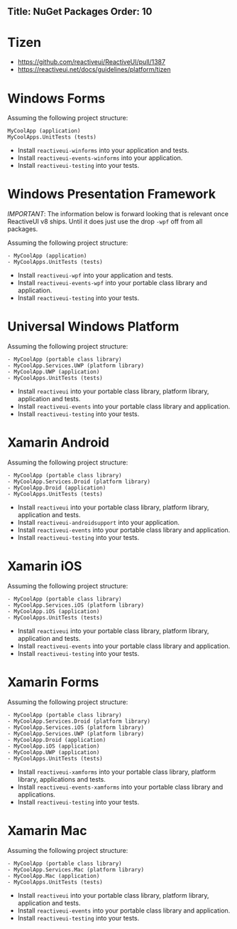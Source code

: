Title: NuGet Packages
Order: 10
---


# Tizen

* https://github.com/reactiveui/ReactiveUI/pull/1387
* https://reactiveui.net/docs/guidelines/platform/tizen

# Windows Forms

Assuming the following project structure:

```
MyCoolApp (application)
MyCoolApps.UnitTests (tests)
```

* Install `reactiveui-winforms` into your application and tests.
* Install `reactiveui-events-winforms` into your application.
* Install `reactiveui-testing` into your tests.

# Windows Presentation Framework

_IMPORTANT_: The information below is forward looking that is relevant once ReactiveUI v8 ships. Until it does just use the drop `-wpf` off from all packages.

Assuming the following project structure:

```
- MyCoolApp (application)
- MyCoolApps.UnitTests (tests)
```

* Install `reactiveui-wpf` into your application and tests.
* Install `reactiveui-events-wpf` into your portable class library and application.
* Install `reactiveui-testing` into your tests.

# Universal Windows Platform

Assuming the following project structure:

```
- MyCoolApp (portable class library)
- MyCoolApp.Services.UWP (platform library)
- MyCoolApp.UWP (application)
- MyCoolApps.UnitTests (tests)
```

* Install `reactiveui` into your portable class library, platform library, application and tests.
* Install `reactiveui-events` into your portable class library and application.
* Install `reactiveui-testing` into your tests.

# Xamarin Android

Assuming the following project structure:

```
- MyCoolApp (portable class library)
- MyCoolApp.Services.Droid (platform library)
- MyCoolApp.Droid (application)
- MyCoolApps.UnitTests (tests)
```

* Install `reactiveui` into your portable class library, platform library, application and tests.
* Install `reactiveui-androidsupport` into your application.
* Install `reactiveui-events` into your portable class library and application.
* Install `reactiveui-testing` into your tests.

# Xamarin iOS

Assuming the following project structure:

```
- MyCoolApp (portable class library)
- MyCoolApp.Services.iOS (platform library)
- MyCoolApp.iOS (application)
- MyCoolApps.UnitTests (tests)
```

* Install `reactiveui` into your portable class library, platform library, application and tests.
* Install `reactiveui-events` into your portable class library and application.
* Install `reactiveui-testing` into your tests.

# Xamarin Forms

Assuming the following project structure:

```
- MyCoolApp (portable class library)
- MyCoolApp.Services.Droid (platform library)
- MyCoolApp.Services.iOS (platform library)
- MyCoolApp.Services.UWP (platform library)
- MyCoolApp.Droid (application)
- MyCoolApp.iOS (application)
- MyCoolApp.UWP (application)
- MyCoolApps.UnitTests (tests)
```

* Install `reactiveui-xamforms` into your portable class library, platform library, applications and tests.
* Install `reactiveui-events-xamforms` into your portable class library and applications.
* Install `reactiveui-testing` into your tests.

# Xamarin Mac

Assuming the following project structure:

```
- MyCoolApp (portable class library)
- MyCoolApp.Services.Mac (platform library)
- MyCoolApp.Mac (application)
- MyCoolApps.UnitTests (tests)
```

* Install `reactiveui` into your portable class library, platform library, application and tests.
* Install `reactiveui-events` into your portable class library and application.
* Install `reactiveui-testing` into your tests.
